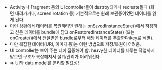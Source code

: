 - Activity나 Fragment 등의 UI controller들이 destroy되거나 recreate될때 (화면 내려가거나, screen rotation 등)
기본적으로는 원래 보관중이었던 데이터를 잃게 된다.
- 이런 상황에서 데이터를 복원하려면 원래는 onSavedInstanceState()에서 저장하고 싶은 데이터를 bundle에 담고
onRestoredInstanceState() (또는 onCreate())에서 전달받은 bundle로부터 해당 데이터를 추출한다(key로 식별).
- 다만 복잡한 데이터(URI, 이미지 등)는 이런 방법으로 저장/복원이 어려움.
- UI controller는 보여 주는 데에 집중해야 함. heavy한 데이터를 다루는 작업까지 맡으면 구조가 복잡해져서 설계/관리가 어려워진다.
- => UI와 data model를 분리할 필요성!
